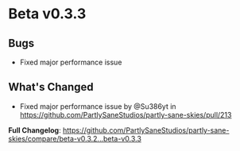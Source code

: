 # Beta v0.3.3

## Bugs
- Fixed major performance issue

## What's Changed
* Fixed major performance issue by @Su386yt in https://github.com/PartlySaneStudios/partly-sane-skies/pull/213


**Full Changelog**: https://github.com/PartlySaneStudios/partly-sane-skies/compare/beta-v0.3.2...beta-v0.3.3